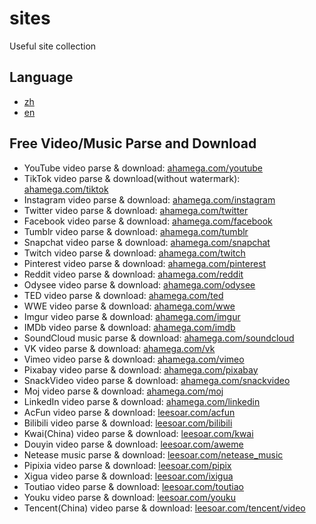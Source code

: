 # sites
Useful site collection

## Language
* [zh](/README_ZH.md)
* [en](/README.md)

## Free Video/Music Parse and Download
* YouTube video parse & download: [ahamega.com/youtube](https://ahamega.com/youtube)
* TikTok video parse & download(without watermark): [ahamega.com/tiktok](https://ahamega.com/tiktok)
* Instagram video parse & download: [ahamega.com/instagram](https://ahamega.com/instagram)
* Twitter video parse & download: [ahamega.com/twitter](https://ahamega.com/twitter)
* Facebook video parse & download: [ahamega.com/facebook](https://ahamega.com/facebook)
* Tumblr video parse & download: [ahamega.com/tumblr](https://ahamega.com/tumblr)
* Snapchat video parse & download: [ahamega.com/snapchat](https://ahamega.com/snapchat)
* Twitch video parse & download: [ahamega.com/twitch](https://ahamega.com/twitch)
* Pinterest video parse & download: [ahamega.com/pinterest](https://ahamega.com/pinterest)
* Reddit video parse & download: [ahamega.com/reddit](https://ahamega.com/reddit)
* Odysee video parse & download: [ahamega.com/odysee](https://ahamega.com/odysee)
* TED video parse & download: [ahamega.com/ted](https://ahamega.com/ted)
* WWE video parse & download: [ahamega.com/wwe](https://ahamega.com/wwe)
* Imgur video parse & download: [ahamega.com/imgur](https://ahamega.com/imgur)
* IMDb video parse & download: [ahamega.com/imdb](https://ahamega.com/imdb)
* SoundCloud music parse & download: [ahamega.com/soundcloud](https://ahamega.com/soundcloud)
* VK video parse & download: [ahamega.com/vk](https://ahamega.com/vk)
* Vimeo video parse & download: [ahamega.com/vimeo](https://ahamega.com/vimeo)
* Pixabay video parse & download: [ahamega.com/pixabay](https://ahamega.com/pixabay)
* SnackVideo video parse & download: [ahamega.com/snackvideo](https://ahamega.com/snackvideo)
* Moj video parse & download: [ahamega.com/moj](https://ahamega.com/moj)
* LinkedIn video parse & download: [ahamega.com/linkedin](https://ahamega.com/linkedin)
* AcFun video parse & download: [leesoar.com/acfun](https://leesoar.com/acfun)
* Bilibili video parse & download: [leesoar.com/bilibili](https://leesoar.com/bilibili)
* Kwai(China) video parse & download: [leesoar.com/kwai](https://leesoar.com/kwai)
* Douyin video parse & download: [leesoar.com/aweme](https://leesoar.com/aweme)
* Netease music parse & download: [leesoar.com/netease_music](https://leesoar.com/netease_music)
* Pipixia video parse & download: [leesoar.com/pipix](https://leesoar.com/pipix)
* Xigua video parse & download: [leesoar.com/ixigua](https://leesoar.com/ixigua)
* Toutiao video parse & download: [leesoar.com/toutiao](https://leesoar.com/toutiao)
* Youku video parse & download: [leesoar.com/youku](https://leesoar.com/youku)
* Tencent(China) video parse & download: [leesoar.com/tencent/video](https://leesoar.com/tencent/video)
